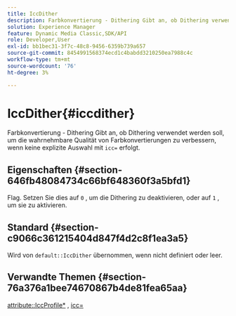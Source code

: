 ```yaml
---
title: IccDither
description: Farbkonvertierung - Dithering Gibt an, ob Dithering verwendet werden soll, um die wahrnehmbare Qualität von Farbkonvertierungen zu verbessern, wenn keine explizite Auswahl mit icc= vorgenommen wird.
solution: Experience Manager
feature: Dynamic Media Classic,SDK/API
role: Developer,User
exl-id: bb1bec31-3f7c-48c8-9456-6359b739a657
source-git-commit: 8454991568374ecd1c4babdd3210250ea7988c4c
workflow-type: tm+mt
source-wordcount: '76'
ht-degree: 3%

---
```


# IccDither{#iccdither}

Farbkonvertierung - Dithering Gibt an, ob Dithering verwendet werden soll, um die wahrnehmbare Qualität von Farbkonvertierungen zu verbessern, wenn keine explizite Auswahl mit `icc=` erfolgt.

## Eigenschaften {#section-646fb48084734c66bf648360f3a5bfd1}

Flag. Setzen Sie dies auf `0` , um die Dithering zu deaktivieren, oder auf `1` , um sie zu aktivieren.

## Standard {#section-c9066c361215404d847f4d2c8f1ea3a5}

Wird von `default::IccDither` übernommen, wenn nicht definiert oder leer.

## Verwandte Themen {#section-76a376a1bee74670867b4de81fea65aa}

[attribute::IccProfile*](../../../../../ir-api/material-cat/image-rendering-api-ref/c-ir-material-catalog/c-ir-attributes-reference/r-ir-iccprofilecmyk.md#reference-55aead2d924847ffbd1be4c46add7127) , [icc=](../../../../../ir-api/http-protocol/image-rendering-api-ref/c-ir-http-protocol-ref/c-ir-http-protocol-command-reference/r-ir-icc.md#reference-86a2fff3cef24982ad2063d977a16e06)
